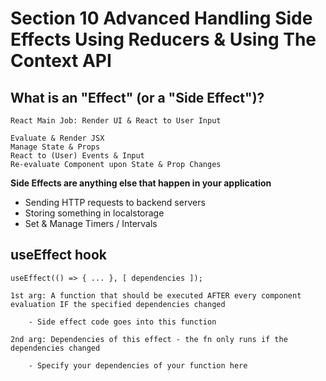 # Section 10 Advanced Handling Side Effects Using Reducers & Using The Context API

## What is an "Effect" (or a "Side Effect")?

    React Main Job: Render UI & React to User Input

    Evaluate & Render JSX
    Manage State & Props
    React to (User) Events & Input
    Re-evaluate Component upon State & Prop Changes    

**Side Effects are anything else that happen in your application**

* Sending HTTP requests to backend servers
* Storing something in localstorage
* Set & Manage Timers / Intervals

## useEffect hook
    useEffect(() => { ... }, [ dependencies ]);

    1st arg: A function that should be executed AFTER every component evaluation IF the specified dependencies changed

        - Side effect code goes into this function

    2nd arg: Dependencies of this effect - the fn only runs if the dependencies changed

        - Specify your dependencies of your function here